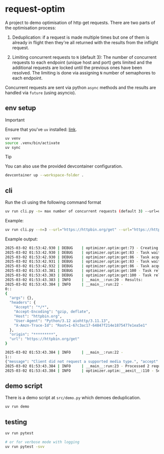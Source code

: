 # request-optim

A project to demo optimisation of http get requests. There are two parts of the optimisation process:

1. Deduplication: if a request is made multiple times but one of them is already in flight then they're all returned with the results from the inflight request.

2. Limiting concurrent requests to `N` (default 3): The number of concurrent requests to each endpoint (unique host and port) gets limited and the additional requests are locked until the previous ones have been resolved. The limiting is done via assigning `N` number of semaphores to each endpoint.


Concurrent requests are sent via python `async` methods and the results are handled via `future` (using asyncio).


## env setup

> [!IMPORTANT]
> Ensure that you've `uv` installed: [link](https://docs.astral.sh/uv/getting-started/installation/). 

```bash
uv venv
source .venv/bin/activate
uv sync
```

> [!TIP]
> You can also use the provided devcontainer configuration.
> ```bash
> devcontainer up --workspace-folder .
> ```

## cli

Run the cli using the following command format

```bash
uv run cli.py -n= max number of concurrent requests (default 3) --url=url1 --url=url2 ....
```

Example:

```bash
uv run cli.py --n=3 --url="https://httpbin.org/get" --url="https://httpbin.org/image"
```

Example output:

```bash
2025-03-02 01:53:42.930 | DEBUG    | optimizer.optim:get:73 - Creating semaphore for - httpbin.org:443
2025-03-02 01:53:42.930 | DEBUG    | optimizer.optim:get:83 - Task waiting to acquire semaphore for endpoint: httpbin.org:443
2025-03-02 01:53:42.930 | DEBUG    | optimizer.optim:get:86 - Task acquired semaphore for endpoint: httpbin.org:443
2025-03-02 01:53:42.931 | DEBUG    | optimizer.optim:get:83 - Task waiting to acquire semaphore for endpoint: httpbin.org:443
2025-03-02 01:53:42.932 | DEBUG    | optimizer.optim:get:86 - Task acquired semaphore for endpoint: httpbin.org:443
2025-03-02 01:53:43.381 | DEBUG    | optimizer.optim:get:100 - Task released semaphore for endpoint: httpbin.org:443
2025-03-02 01:53:43.383 | DEBUG    | optimizer.optim:get:100 - Task released semaphore for endpoint: httpbin.org:443
2025-03-02 01:53:43.383 | INFO     | __main__:run:20 - Results:
2025-03-02 01:53:43.384 | INFO     | __main__:run:22 - 
0::
{
  "args": {}, 
  "headers": {
    "Accept": "*/*", 
    "Accept-Encoding": "gzip, deflate", 
    "Host": "httpbin.org", 
    "User-Agent": "Python/3.12 aiohttp/3.11.13", 
    "X-Amzn-Trace-Id": "Root=1-67c3ac17-64847f214e1875477e1ea5e1"
  }, 
  "origin": "*********", 
  "url": "https://httpbin.org/get"
}

2025-03-02 01:53:43.384 | INFO     | __main__:run:22 - 
1::
{"message": "Client did not request a supported media type.", "accept": ["image/webp", "image/svg+xml", "image/jpeg", "image/png", "image/*"]}
2025-03-02 01:53:43.384 | INFO     | __main__:run:23 - Processed 2 requests.
2025-03-02 01:53:43.384 | INFO     | optimizer.optim:__aexit__:110 - Session closed.
```

## demo script

There is a demo script at `src/demo.py` which demoes deduplication.

```bash
uv run demo
```

## testing

```bash
uv run pytest

# or for verbose mode with logging
uv run pytest -svv
```
